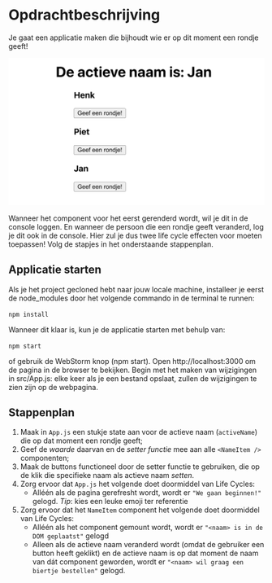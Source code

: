 # Opdrachtbeschrijving
Je gaat een applicatie maken die bijhoudt wie er op dit moment een rondje geeft!

![screenshot](./src/assets/screenshot.png)

Wanneer het component voor het eerst gerenderd wordt, wil je dit in de console loggen. En wanneer de persoon die een rondje geeft veranderd, log je dit ook in de console.
Hier zul je dus twee life cycle effecten voor moeten toepassen! Volg de stapjes in het onderstaande stappenplan.

## Applicatie starten
Als je het project gecloned hebt naar jouw locale machine, installeer je eerst de node_modules door het volgende commando in de terminal te runnen:

`npm install`

Wanneer dit klaar is, kun je de applicatie starten met behulp van:

`npm start`

of gebruik de WebStorm knop (npm start). Open http://localhost:3000 om de pagina in de browser te bekijken. Begin met het maken van wijzigingen in src/App.js: elke keer als je een bestand opslaat, zullen de wijzigingen te zien zijn op de webpagina.

## Stappenplan
1. Maak in `App.js` een stukje state aan voor de actieve naam (`activeName`) die op dat moment een rondje geeft;
2. Geef de _waarde_ daarvan en de _setter functie_ mee aan alle `<NameItem />` componenten;
3. Maak de buttons functioneel door de setter functie te gebruiken, die op de klik die specifieke naam als actieve naam _setten_.
4. Zorg ervoor dat `App.js` het volgende doet doormiddel van Life Cycles:
   * Alléén als de pagina gerefresht wordt, wordt er `"We gaan beginnen!"` gelogd. _Tip_: kies een leuke emoji ter referentie
5. Zorg ervoor dat het `NameItem` component het volgende doet doormiddel van Life Cycles:
   * Alléén als het component gemount wordt, wordt er `"<naam> is in de DOM geplaatst"` gelogd
   * Alleen als de actieve naam veranderd wordt (omdat de gebruiker een button heeft geklikt) en de actieve naam is op dat moment de naam van dát component geworden, wordt er `"<naam> wil graag een biertje bestellen"` gelogd.